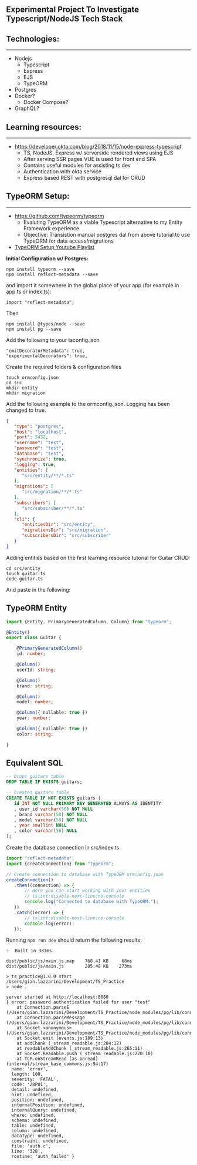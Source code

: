 ## Experimental Project To Investigate Typescript/NodeJS Tech Stack

## Technologies: 
---
- Nodejs
    - Typescript
    - Express
    - EJS
    - TypeORM
- Postgres
- Docker?
   - Docker Compose?
- GraphQL?

## Learning resources:
---
- https://developer.okta.com/blog/2018/11/15/node-express-typescript
    - TS, NodeJS, Express w/ serverside rendered views using EJS
    - After serving SSR pages VUE is used for front end SPA
    - Contains useful modules for assisting ts dev
    - Authentication with okta service
    - Express based REST with postgresql dal for CRUD

## TypeORM Setup:

---
- https://github.com/typeorm/typeorm
    - Evaluting TypeORM as a viable Typescript alternative to my Entity Framework experience
    - Objective: Transistion manual postgres dal from above tutorial to use TypeORM for data access/migrations
- [TypeORM Setup Youtube Playlist](https://www.youtube.com/playlist?list=PLN3n1USn4xlmlo0GtSjIeWGXe_Ndo9sYd)

**Initial Configuration w/ Postgres:**
```
npm install typeorm --save
npm install reflect-metadata --save
```
and import it somewhere in the global place of your app (for example in app.ts or index.ts):
```
import "reflect-metadata";
```
Then
```
npm install @types/node --save
npm install pg --save
```
Add the following to your tsconfig.json
```
"emitDecoratorMetadata": true,
"experimentalDecorators": true,
```
Create the required folders & configuration files
```
touch ormconfig.json
cd src
mkdir entity
mkdir migration
```
Add the following example to the ormconfig.json. Logging has been changed to true.
```Json
{
   "type": "postgres",
   "host": "localhost",
   "port": 5432,
   "username": "test",
   "password": "test",
   "database": "test",
   "synchronize": true,
   "logging": true,
   "entities": [
      "src/entity/**/*.ts"
   ],
   "migrations": [
      "src/migration/**/*.ts"
   ],
   "subscribers": [
      "src/subscriber/**/*.ts"
   ],
   "cli": {
      "entitiesDir": "src/entity",
      "migrationsDir": "src/migration",
      "subscribersDir": "src/subscriber"
   }
}
```
Adding entities based on the first learning resource tutorial for Guitar CRUD:
```
cd src/entity
touch guitar.ts
code guitar.ts
```
And paste in the following:

TypeORM Entity
--- 
```Typescript
import {Entity, PrimaryGeneratedColumn, Column} from "typeorm";

@Entity()
export class Guitar {

    @PrimaryGeneratedColumn()
    id: number;

    @Column()
    userId: string;

    @Column()
    brand: string;

    @Column()
    model: number;

    @Column({ nullable: true })
    year: number;

    @Column({ nullable: true })
    color: string;

}
```

 Equivalent SQL
 ---
 ```SQL
-- Drops guitars table
DROP TABLE IF EXISTS guitars;

-- Creates guitars table
CREATE TABLE IF NOT EXISTS guitars (
    id INT NOT NULL PRIMARY KEY GENERATED ALWAYS AS IDENTITY
    , user_id varchar(50) NOT NULL
    , brand varchar(50) NOT NULL
    , model varchar(50) NOT NULL
    , year smallint NULL 
    , color varchar(50) NULL
);
 ```

 Create the database connection in src/index.ts
 ```Typescript
import "reflect-metadata";
import {createConnection} from "typeorm";

// Create connection to database with TypeORM ormconfig.json
createConnection()
    .then((connection) => {
        // Here you can start working with your entities
        // tslint:disable-next-line:no-console
        console.log("Connected to database with TypeORM.");
    })
    .catch((error) => {
        // tslint:disable-next-line:no-console
        console.log(error);
    });
```

Running `npm run dev` should return the following results:
```
✨  Built in 381ms.

dist/public/js/main.js.map    768.41 KB     68ms
dist/public/js/main.js        285.48 KB    273ms

> ts_practice@1.0.0 start /Users/gian.lazzarini/Development/TS_Practice
> node .

server started at http://localhost:8080
{ error: password authentication failed for user "test"
    at Connection.parseE (/Users/gian.lazzarini/Development/TS_Practice/node_modules/pg/lib/connection.js:601:11)
    at Connection.parseMessage (/Users/gian.lazzarini/Development/TS_Practice/node_modules/pg/lib/connection.js:398:19)
    at Socket.<anonymous> (/Users/gian.lazzarini/Development/TS_Practice/node_modules/pg/lib/connection.js:120:22)
    at Socket.emit (events.js:189:13)
    at addChunk (_stream_readable.js:284:12)
    at readableAddChunk (_stream_readable.js:265:11)
    at Socket.Readable.push (_stream_readable.js:220:10)
    at TCP.onStreamRead [as onread] (internal/stream_base_commons.js:94:17)
  name: 'error',
  length: 100,
  severity: 'FATAL',
  code: '28P01',
  detail: undefined,
  hint: undefined,
  position: undefined,
  internalPosition: undefined,
  internalQuery: undefined,
  where: undefined,
  schema: undefined,
  table: undefined,
  column: undefined,
  dataType: undefined,
  constraint: undefined,
  file: 'auth.c',
  line: '328',
  routine: 'auth_failed' }
```